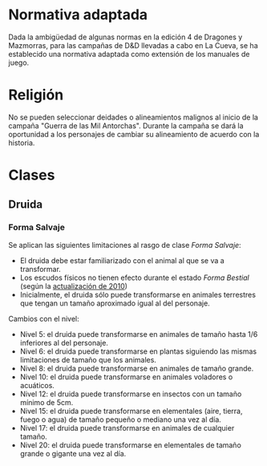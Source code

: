 <!-- TITLE: Normativa para D&D -->

# Normativa adaptada

Dada la ambigüedad de algunas normas en la edición 4 de Dragones y Mazmorras, para las campañas de D&D llevadas a cabo en La Cueva, se ha establecido una normativa adaptada como extensión de los manuales de juego.

# Religión

No se pueden seleccionar deidades o alineamientos malignos al inicio de la campaña "Guerra de las Mil Antorchas". Durante la campaña se dará la oportunidad a los personajes de cambiar su alineamiento de acuerdo con la historia.

# Clases

## Druida

### Forma Salvaje

Se aplican las siguientes limitaciones al rasgo de clase *Forma Salvaje*:

* El druida debe estar familiarizado con el animal al que se va a transformar.
* Los escudos físicos no tienen efecto durante el estado *Forma Bestial* (según la [actualización de 2010](http://dnd4.wikia.com/wiki/March_2010_update))
* Inicialmente, el druida sólo puede transformarse en animales terrestres que tengan un tamaño aproximado igual al del personaje.

Cambios con el nivel:

* Nivel 5: el druida puede transformarse en animales de tamaño hasta 1/6 inferiores al del personaje.
* Nivel 6: el druida puede transformarse en plantas siguiendo las mismas limitaciones de tamaño que los animales.
* Nivel 8: el druida puede transformarse en animales de tamaño grande.
* Nivel 10: el druida puede transformarse en animales voladores o acuáticos.
* Nivel 12: el druida puede transformarse en insectos con un tamaño mínimo de 5cm.
* Nivel 15: el druida puede transformarse en elementales (aire, tierra, fuego o agua) de tamaño pequeño o mediano una vez al día.
* Nivel 17: el druida puede transformarse en animales de cualquier tamaño.
* Nivel 20: el druida puede transformarse en elementales de tamaño grande o gigante una vez al día.

